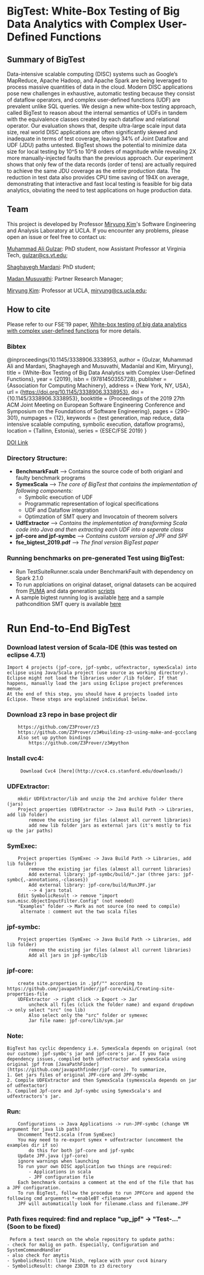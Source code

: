 # BigTest: White-Box Testing of Big Data Analytics with Complex User-Defined Functions

## Summary of BigTest 
Data-intensive scalable computing (DISC) systems such as Google’s MapReduce, Apache Hadoop, and Apache Spark are being leveraged to process massive quantities of data in the cloud. Modern DISC applications pose new challenges in exhaustive, automatic testing because they consist of dataflow operators, and complex user-defined functions (UDF) are prevalent unlike SQL queries. We design a new white-box testing approach, called BigTest to reason about the internal semantics of UDFs in tandem with the equivalence classes created by each dataflow and relational operator. Our evaluation shows that, despite ultra-large scale input data size, real world DISC applications are often significantly skewed and inadequate in terms of test coverage, leaving 34% of Joint Dataflow and UDF (JDU) paths untested. BigTest shows the potential to minimize data size for local testing by 10^5 to 10^8 orders of magnitude while revealing 2X more manually-injected faults than the previous approach. Our experiment shows that only few of the data records (order of tens) are actually required to achieve the same JDU coverage as the entire production data. The reduction in test data also provides CPU time saving of 194X on average, demonstrating that interactive and fast local testing is feasible for big data analytics, obviating the need to test applications on huge production data.

## Team 
This project is developed by Professor [Miryung Kim](http://web.cs.ucla.edu/~miryung/)'s Software Engineering and Analysis Laboratory at UCLA. 
If you encounter any problems, please open an issue or feel free to contact us:

[Muhammad Ali Gulzar](https://people.cs.vt.edu/~gulzar/): PhD student, now Assistant Professor at Virginia Tech, gulzar@cs.vt.edu;

[Shaghayegh Mardani](https://github.com/ShaghayeghMrdn): PhD student;

[Madan Musuvathi](https://www.microsoft.com/en-us/research/people/madanm/): Partner Research Manager;  

[Miryung Kim](http://web.cs.ucla.edu/~miryung/): Professor at UCLA, miryung@cs.ucla.edu;

## How to cite 
Please refer to our FSE'19 paper, [White-box testing of big data analytics with complex user-defined functions](http://web.cs.ucla.edu/~miryung/Publications/fse2019-bigtest.pdf) for more details. 
### Bibtex  
@inproceedings{10.1145/3338906.3338953,
author = {Gulzar, Muhammad Ali and Mardani, Shaghayegh and Musuvathi, Madanlal and Kim, Miryung},
title = {White-Box Testing of Big Data Analytics with Complex User-Defined Functions},
year = {2019},
isbn = {9781450355728},
publisher = {Association for Computing Machinery},
address = {New York, NY, USA},
url = {https://doi.org/10.1145/3338906.3338953},
doi = {10.1145/3338906.3338953},
booktitle = {Proceedings of the 2019 27th ACM Joint Meeting on European Software Engineering Conference and Symposium on the Foundations of Software Engineering},
pages = {290–301},
numpages = {12},
keywords = {test generation, map reduce, data intensive scalable computing, symbolic execution, dataflow programs},
location = {Tallinn, Estonia},
series = {ESEC/FSE 2019}
}

[DOI Link](https://doi.org/10.1145/3338906.3338953)

### Directory Structure:
* **BenchmarkFault** --> Contains the source code of both origianl and faulty benchmark programs
* **SymexScala** --> *The core of BigTest that contains the implementation of following components:*
    - Symbolic execution of UDF
    - Programmatic representation of logical specifications
    - UDF and Dataflow integration
    - Optimzation of SMT query and Invocatoin of theorem solvers
* **UdfExtractor** --> *Contains the implementation of transforming Scala code into Java and then extracting each UDF into a seperate class*
* **jpf-core and jpf-symbc** --> *Contains custom version of JPF and SPF*
* **fse_bigtest_2019.pdf** --> *The final version BigTest paper*

### Running benchmarks on pre-generated Test using BigTest:
 - Run TestSuiteRunner.scala under BenchmarkFault with dependency on Spark 2.1.0
 - To run applciations on original dataset, orignal datasets can be acquired from [PUMA](https://engineering.purdue.edu/~puma/datasets.htm) and data generation [scripts](https://github.com/maligulzar/BigTest/tree/JPF-integrated/BenchmarksFault/src/datagen)
 - A sample bigtest running log is available [here](https://github.com/maligulzar/BigTest/blob/JPF-integrated/BenchmarksFault/src/gradeanalysis/bigtest_gradanalysis.log) and a sample pathcondition SMT query is available [here](https://github.com/maligulzar/BigTest/blob/JPF-integrated/BenchmarksFault/src/gradeanalysis/pathcondition3.smt) 
 
 # Run End-to-End BigTest 
 
### Download latest version of Scala-IDE (this was tested on eclipse 4.7.1)
    Import 4 projects (jpf-core, jpf-symbc, udfextractor, symexScala) into eclipse using Java/Scala project (use source as working directory). Eclipse might not load the libraries under /lib folder. If that happens, manually load the jars using Eclipse project preferences menue. 
    At the end of this step, you should have 4 projects loaded into Eclipse. These steps are explained individual below. 
        
### Download z3 repo in base project dir
        https://github.com/Z3Prover/z3
        https://github.com/Z3Prover/z3#building-z3-using-make-and-gccclang
        Also set up python bindings
            https://github.com/Z3Prover/z3#python
### Install cvc4:
         Download Cvc4 [here](http://cvc4.cs.stanford.edu/downloads/)
        
### UDFExtractor:
        mkdir UDFExtractor/lib and unzip the 2nd archive folder there (jars)
        Project properties (UDFExtractor -> Java Build Path -> Libraries, add lib folder)
            remove the existing jar files (almost all current libraries)
            add new lib folder jars as external jars (it's mostly to fix up the jar paths)
### SymExec:
        Project properties (SymExec -> Java Build Path -> Libraries, add lib folder)
            remove the existing jar files (almost all current libraries)
            Add external library: jpf-symbc/build/*.jar (three jars: jpf-symbc{,-annotations,-classes})
            Add external library: jpf-core/build/RunJPF.jar
            --> 4 jars total
        Edit SymbolicResult -> remove "import sun.misc.ObjectInputFilter.Config" (not needed)
        "Examples" folder -> Mark as not source (no need to compile)
         alternate : comment out the two scala files
### jpf-symbc:
        Project properties (SymExec -> Java Build Path -> Libraries, add lib folder)
            remove the existing jar files (almost all current libraries)
            Add all jars in jpf-symbc/lib
### jpf-core:
        create site.properties in .jpf/"" according to https://github.com/javapathfinder/jpf-core/wiki/Creating-site-properties-file
        UDFExtractor -> right click -> Export -> Jar 
            uncheck all files (click the folder name) and expand dropdown -> only select "src" (no lib)
            Also select only the "src" folder or symexec
            Jar file name: jpf-core/lib/sym.jar
  
  
### Note: 
    BigTest has cyclic dependency i.e. SymexScala depends on original (not our custome) jpf-symbc's jar and jpf-core's jar. If you face dependency issues, compiled both udfextractor and symexScala using  original jpf from [JavaPathFinder](https://github.com/javapathfinder/jpf-core). To summarize, 
    1. Get jars files of original JPF-core and JPF-symbc
    2. Compile UDFExtractor and then SymexScala (symexscala depends on jar of udfextactor)
    3. Compiled Jpf-core and Jpf-symbc using SymexScala's and udfextractors's jar.

  
 ### Run: 
        Configurations -> Java Applications -> run-JPF-symbc (change VM argument for java lib path)
        Uncomment Test2.scala (from SymExec)
        You may need to re-export symex + udfextractor (uncomment the examples dir if so)
            do this for both jpf-core and jpf-symbc
        Update JPF.java (jpf-core)
        ignore warnings when launching
        To run your own DISC application two things are required:
            - Applications in scala 
            - JPF configuration file 
        Each benchmark contains a comment at the end of the file that has a JPF configuration. 
        To run BigTest, follow the procedue to run JPFCore and append the following cmd arguemnts *-enableBT <filename>*
        JPF will automatically look for filename.class and filename.JPF
### Path fixes required: find and replace "up_jpf" -> "Test-..." (Soon to be fixed)
     Peform a text search on the whole repository to update paths:
    - check for malig on path. Especially, Configuration and SystemCommandHandler
    - also check for amytis
    - SymbolicResult: line 74ish, replace with your cvc4 binary
    - SymbolicResult: change Z3DIR to z3 directory
